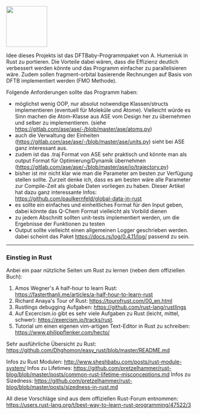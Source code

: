 <div align="left">
  <img src="https://github.com/hochej/tincr/blob/master/tincr.svg" height="110"/>
</div>

Idee dieses Projekts ist das DFTBaby-Programmpaket von A. Humeniuk 
in Rust zu portieren. Die Vorteile dabei wären, dass die Effizienz deutlich
verbessert werden könnte und das Programm einfacher zu parallelisieren wäre.
Zudem sollen fragment-orbital basierende Rechnungen auf Basis von DFTB
implementiert werden (FMO Methode).

Folgende Anforderungen sollte das Programm haben:
- möglichst wenig OOP, nur absolut notwendige Klassen/structs implementieren
(eventuell für Moleküle und Atome). Vielleicht würde es Sinn machen die 
Atom-Klasse aus ASE vom Design her zu übernehmen und selber zu implementieren. (siehe https://gitlab.com/ase/ase/-/blob/master/ase/atoms.py)
- auch die Verwaltung der Einheiten (https://gitlab.com/ase/ase/-/blob/master/ase/units.py) sieht bei ASE ganz interessant aus. 
- zudem ist das .traj Format von ASE sehr praktisch und könnte man als output Format
für Optimierung/Dynamik übernehmen (https://gitlab.com/ase/ase/-/blob/master/ase/io/trajectory.py)
- bisher ist mir nicht klar wie man die Parameter am besten zur Verfügung
stellen sollte. Zurzeit denke ich, dass es am besten wäre alle Parameter 
zur Compile-Zeit als globale Daten vorliegen zu haben. 
Dieser Artikel hat dazu ganz interessante Infos: https://github.com/paulkernfeld/global-data-in-rust
- es sollte ein einfaches und einheitliches Format für den Input geben,
dabei könnte das Q-Chem Format vielleicht als Vorbild dienen
- zu jedem Abschnitt sollten unit-tests implementiert werden, um die Ergebnisse
der Funktionen zu testen
- Output sollte vielleicht einen allgemeinen Logger geschrieben werden. 
dabei scheint das Paket https://docs.rs/log/0.4.11/log/ passend zu sein. 

-----------------------------------
### Einstieg in Rust
Anbei ein paar nützliche Seiten um Rust zu lernen (neben dem offiziellen Buch):


1. Amos Wegner's A half-hour to learn Rust: https://fasterthanli.me/articles/a-half-hour-to-learn-rust
2. Richard Anaya's Tour of Rust: https://tourofrust.com/00_en.html
3. Rustlings debugging Aufgaben: https://github.com/rust-lang/rustlings
4. Auf Excercism.io gibt es sehr viele Aufgaben zu Rust (leicht, mittel, schwer): https://exercism.io/tracks/rust. 
5. Tutorial um einen eigenen vim-artigen Text-Editor in Rust zu schreiben: https://www.philippflenker.com/hecto/

Sehr ausführliche Übersicht zu Rust: https://github.com/Dhghomon/easy_rust/blob/master/README.md 

Infos zu Rust Modulen: http://www.sheshbabu.com/posts/rust-module-system/
Infos zu Lifetimes: https://github.com/pretzelhammer/rust-blog/blob/master/posts/common-rust-lifetime-misconceptions.md
Infos zu Sizedness: https://github.com/pretzelhammer/rust-blog/blob/master/posts/sizedness-in-rust.md
 
All diese Vorschläge sind aus dem offiziellen Rust-Forum entnommen: https://users.rust-lang.org/t/best-way-to-learn-rust-programming/47522/3